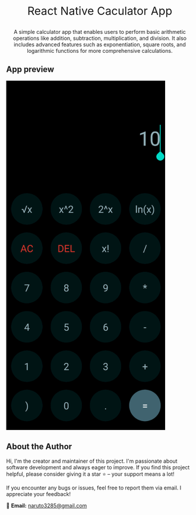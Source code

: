<p align="center" style="font-size: 30px">
React Native Caculator App
</p>
<p align="center">
A simple calculator app that enables users to perform basic arithmetic operations like addition, subtraction, multiplication, and division. It also includes advanced features such as exponentiation, square roots, and logarithmic functions for more comprehensive calculations.
</p>

## App preview
![alt text](preview.png)

## About the Author

Hi, I'm the creator and maintainer of this project. I'm passionate about software development and always eager to improve. If you find this project helpful, please consider giving it a star ⭐ – your support means a lot!  

If you encounter any bugs or issues, feel free to report them via email. I appreciate your feedback!  

📧 **Email:** naruto3285@gmail.com